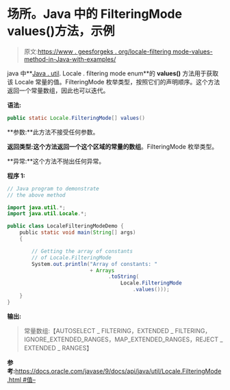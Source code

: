 # 场所。Java 中的 FilteringMode values()方法，示例

> 原文:[https://www . geesforgeks . org/locale-filtering mode-values-method-in-Java-with-examples/](https://www.geeksforgeeks.org/locale-filteringmode-values-method-in-java-with-examples/)

java 中**[Java . util](https://www.geeksforgeeks.org/java-util-package-java/). Locale . filtering mode enum**的 **values()** 方法用于获取该 Locale 常量的值。FilteringMode 枚举类型，按照它们的声明顺序。这个方法返回一个常量数组，因此也可以迭代。

**语法:**

```java
public static Locale.FilteringMode[] values()

```

**参数:**此方法不接受任何参数。

**返回类型:**这个方法返回一个这个区域的常量的**数组**。FilteringMode 枚举类型。

**异常:**这个方法不抛出任何异常。

**程序 1:**

```java
// Java program to demonstrate
// the above method

import java.util.*;
import java.util.Locale.*;

public class LocaleFilteringModeDemo {
    public static void main(String[] args)
    {

        // Getting the array of constants
        // of Locale.FilteringMode
        System.out.println("Array of constants: "
                           + Arrays
                                 .toString(
                                     Locale.FilteringMode
                                         .values()));
    }
}
```

**输出:**

> 常量数组:【AUTOSELECT _ FILTERING，EXTENDED _ FILTERING，IGNORE_EXTENDED_RANGES，MAP_EXTENDED_RANGES，REJECT _ EXTENDED _ RANGES】

**参考:**[https://docs.oracle.com/javase/9/docs/api/java/util/Locale.FilteringMode.html #值–](https://docs.oracle.com/javase/9/docs/api/java/util/Locale.FilteringMode.html#values--)